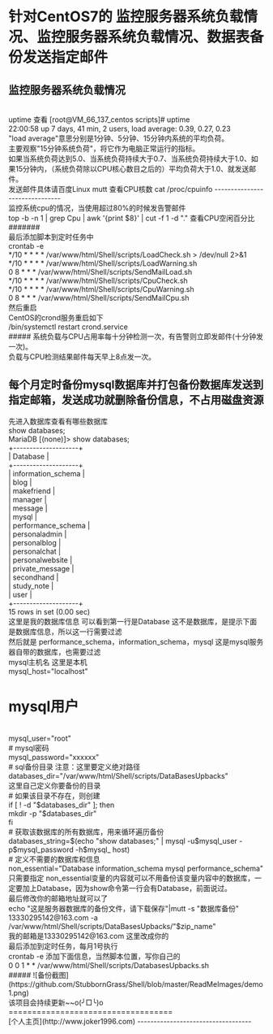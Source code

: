 针对CentOS7的 监控服务器系统负载情况、监控服务器系统负载情况、数据表备份发送指定邮件
=============================
监控服务器系统负载情况
-----------------------------
<br>
uptime 查看
[root@VM_66_137_centos scripts]# uptime
<br>
22:00:58 up 7 days, 41 min,  2 users,  load average: 0.39, 0.27, 0.23
<br>
"load average"意思分别是1分钟、5分钟、15分钟内系统的平均负荷。
<br>
主要观察"15分钟系统负荷"，将它作为电脑正常运行的指标。
<br>
如果当系统负荷达到5.0、当系统负荷持续大于0.7、当系统负荷持续大于1.0、如果15分钟内，（系统负荷除以CPU核心数目之后的）平均负荷大于1.0、就发送邮件。
<br>
发送邮件具体请百度Linux mutt
查看CPU核数 cat /proc/cpuinfo
-------------------------------
<br>
监控系统cpu的情况，当使用超过80%的时候发告警邮件
<br>
top -b -n 1 | grep Cpu | awk '{print $8}' | cut -f 1 -d "." 查看CPU空闲百分比
#######
<br>
最后添加脚本到定时任务中
<br>
crontab -e 
<br>
*/10 * * * *  /var/www/html/Shell/scripts/LoadCheck.sh > /dev/null 2>&1
<br>
*/10 * * * *  /var/www/html/Shell/scripts/LoadWarning.sh  
<br>
0 8 * * *  /var/www/html/Shell/scripts/SendMailLoad.sh
<br>
*/10 * * * *  /var/www/html/Shell/scripts/CpuCheck.sh
<br>
*/10 * * * *  /var/www/html/Shell/scripts/CpuWarning.sh
<br>
0 8 * * *  /var/www/html/Shell/scripts/SendMailCpu.sh
<br>
然后重启
<br>
CentOS的crond服务重启如下
<br>
/bin/systemctl restart crond.service
<br>
#####
系统负载与CPU占用率每十分钟检测一次，有告警则立即发邮件(十分钟发一次)。
<br>
负载与CPU检测结果邮件每天早上8点发一次。
<br>

每个月定时备份mysql数据库并打包备份数据库发送到指定邮箱，发送成功就删除备份信息，不占用磁盘资源
-----------------------------
先进入数据库查看有哪些数据库
<br>
show databases;
<br>
MariaDB [(none)]> show databases;
<br>
+--------------------+
<br>
| Database           |
<br>
+--------------------+
<br>
| information_schema |
<br>
| blog               |
<br>
| makefriend         |
<br>
| manager            |
<br>
| message            |
<br>
| mysql              |
<br>
| performance_schema |
<br>
| personaladmin      |
<br>
| personalblog       |
<br>
| personalchat       |
<br>
| personalwebsite    |
<br>
| private_message    |
<br>
| secondhand         |
<br>
| study_note         |
<br>
| user               |
<br>
+--------------------+
<br>
15 rows in set (0.00 sec)
<br>
这里是我的数据库信息 可以看到第一行是Database 这不是数据库，是提示下面是数据库信息，所以这一行需要过滤
<br>
然后就是 performance_schema，information_schema，mysql 这是mysql服务器自带的数据库，也需要过滤
<br>
mysql主机名 这里是本机
<br>
mysql_host="localhost"
<br>
# mysql用户
<br>
mysql_user="root"
<br>
# mysql密码
<br>
mysql_password="xxxxxx"
<br>
# sql备份目录  注意：这里要定义绝对路径
<br>
databases_dir="/var/www/html/Shell/scripts/DataBasesUpbacks"
<br>
这里自己定义你要备份的目录
<br>
# 如果该目录不存在，则创建
<br>
if [ ! -d "$databases_dir" ]; then
<br>
    mkdir -p "$databases_dir"
<br>
fi
<br>
# 获取该数据库的所有数据库，用来循环遍历备份
<br>
databases_string=$(echo "show databases;" | mysql -u$mysql_user -p$mysql_password -h$mysql_
host)
<br>
# 定义不需要的数据库和信息
<br>
non_essential="Database information_schema mysql performance_schema"
<br>
只需要指定 non_essential变量的内容就可以不用备份该变量内容中的数据库，一定要加上Database，因为show命令第一行会有Database，前面说过。
<br>
最后修改你的邮箱地址就可以了
<br>
echo "这是服务器数据库的备份文件，请下载保存"|mutt -s "数据库备份"  13330295142@163.com -a /var/www/html/Shell/scripts/DataBasesUpbacks/"$zip_name"
<br>
我的邮箱是13330295142@163.com 这里改成你的
<br>
最后添加到定时任务，每月1号执行
<br>
crontab -e 添加下面信息，当然脚本位置，写你自己的
<br>
0 0 1 * * /var/www/html/Shell/scripts/DatabasesUpbacks.sh
<br>
#####
![备份截图](https://github.com/StubbornGrass/Shell/blob/master/ReadMeImages/demo1.png)
<br>
该项目会持续更新~~o(╯□╰)o
===================================
<br>
[个人主页](http://www.joker1996.com)
-----------------------------------
<br />